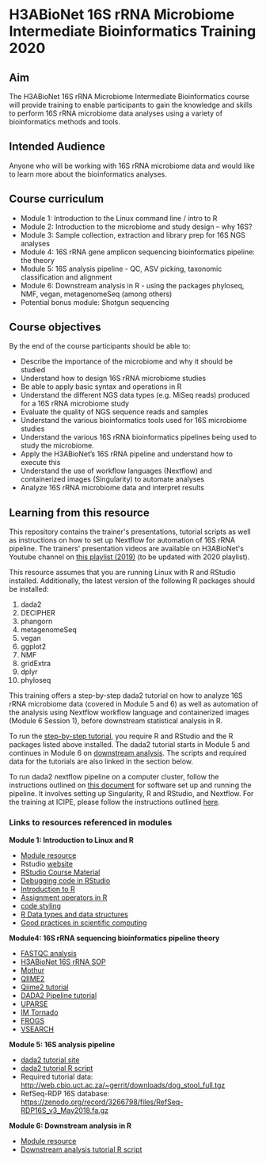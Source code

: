 # H3ABioNet 16S rRNA Microbiome Intermediate Bioinformatics Training 2020

## Aim
The H3ABioNet 16S rRNA Microbiome Intermediate Bioinformatics course will provide
training to enable participants to gain the knowledge and skills to perform 16S rRNA
microbiome data analyses using a variety of bioinformatics methods and tools.

## Intended Audience
Anyone who will be working with 16S rRNA microbiome data and would like to learn more
about the bioinformatics analyses.

## Course curriculum
* Module 1: Introduction to the Linux command line / intro to R
* Module 2: Introduction to the microbiome and study design – why 16S?
* Module 3: Sample collection, extraction and library prep for 16S NGS analyses
* Module 4: 16S rRNA gene amplicon sequencing bioinformatics pipeline: the theory
* Module 5: 16S analysis pipeline - QC, ASV picking, taxonomic classification and
alignment
* Module 6: Downstream analysis in R - using the packages phyloseq, NMF, vegan,
metagenomeSeq (among others)
* Potential bonus module: Shotgun sequencing    

## Course objectives
By the end of the course participants should be able to:

* Describe the importance of the microbiome and why it should be studied
* Understand how to design 16S rRNA microbiome studies
* Be able to apply basic syntax and operations in R
* Understand the different NGS data types (e.g. MiSeq reads) produced for a 16S rRNA
microbiome study
* Evaluate the quality of NGS sequence reads and samples
* Understand the various bioinformatics tools used for 16S microbiome studies
* Understand the various 16S rRNA bioinformatics pipelines being used to study the
microbiome.
* Apply the H3ABioNet’s 16S rRNA pipeline and understand how to execute this
* Understand the use of workflow languages (Nextflow) and containerized images
(Singularity) to automate analyses
* Analyze 16S rRNA microbiome data and interpret results

## Learning from this resource
This repository contains the trainer's presentations, tutorial scripts as well as instructions on how to set up Nextflow for automation of 16S rRNA pipeline. The trainers' presentation videos are available on H3ABioNet's Youtube channel on [this playlist (2019)](https://www.youtube.com/playlist?list=PLcQ0XMykNhCRG4539nSgLtUJkjVrTwOpg) (to be updated with 2020 playlist).

This resource assumes that you are running Linux with R and RStudio installed. Additionally, the latest version of the following R packages should be installed:

1. dada2
2. DECIPHER
3. phangorn
4. metagenomeSeq
5. vegan
6. ggplot2
7. NMF
8. gridExtra
9. dplyr
10. phyloseq


This training offers a step-by-step dada2 tutorial on how to analyze 16S rRNA microbiome data (covered in Module 5 and 6) as well as automation of the analysis using Nextflow workflow language and containerized images (Module 6 Session 1), before downstream statistical analysis in R.

To run the [step-by-step tutorial](https://github.com/mbbu/intbt_2019/blob/master/Module_5_16S_analysis_pipeline/dada2_pipeline_tutorial.R), you require R and RStudio and the R packages listed above installed. The dada2 tutorial starts in Module 5 and continues in Module 6 on [downstream analysis](https://github.com/mbbu/intbt_2019/blob/master/Module_6_Nextflow_and_Downstream_analysis_in_R/Session_2_Importing_data_into_R/Dog_microbiome_tutorial_dada2.R). The scripts and required data for the tutorials are also linked in the section below.

To run dada2 nextflow pipeline on a computer cluster, follow the instructions outlined on [this document](https://github.com/mbbu/intbt_2019/blob/master/16S-int-bt-software-setup-and-testing-v1.pdf) for software set up and running the pipeline. It involves setting up Singularity, R and RStudio, and Nextflow. For the training at ICIPE, please follow the instructions outlined [here](https://github.com/mbbu/intbt_2019/blob/master/testing_nextflow_pipeline.md).

### Links to resources referenced in modules

**Module 1: Introduction to Linux and R**

* [Module resource](https://kviljoen.github.io/H3ABioNet_R/)  
* Rstudio [website](https://rstudio.com/)  
* [RStudio Course Material](https://datacarpentry.org/R-ecology-lesson/00-before-we-start.html#knowing_your_way_around_rstudio)  
* [Debugging code in RStudio](https://resources.rstudio.com/wistia-rstudio-essentials-2/rstudioessentialsprogrammingpart2-2)  
* [Introduction to R](https://datacarpentry.org/R-ecology-lesson/01-intro-to-r.html)  
* [Assignment operators in R](https://renkun.me/2014/01/28/difference-between-assignment-operators-in-r/)  
* [code styling](https://style.tidyverse.org)  
* [R Data types and data structures](https://swcarpentry.github.io/r-novice-inflammation/13-supp-data-structures/)  
* [Good practices in scientific computing](https://journals.plos.org/ploscompbiol/article?id=10.1371/journal.pcbi.1005510)

**Module4: 16S rRNA sequencing bioinformatics pipeline theory**

* [FASTQC analysis](http://www.bioinformatics.babraham.ac.uk/projects/fastqc/)
* [H3ABioNet 16S rRNA SOP](https://h3abionet.github.io/H3ABionet-SOPs/16s-rRNA-1-0.html)
* [Mothur](https://www.mothur.org/wiki/MiSeq_SOP)
* [QIIME2](https://qiime2.org/)
* [Qiime2 tutorial](https://docs.qiime2.org/2019.7/tutorials/)
* [DADA2 Pipeline tutorial](https://benjjneb.github.io/dada2/tutorial.html)
* [UPARSE](http://www.drive5.com/uparse/)
* [IM Tornado](https://github.com/pjeraldo/imtornado2)
* [FROGS](https://github.com/geraldinepascal/FROGS)
* [VSEARCH](https://github.com/torognes/vsearch)

**Module 5: 16S analysis pipeline**

* [dada2 tutorial site](https://iallali.github.io/DADA2_pipeline/16SrRNA_DADA2_pipeline.html)  
* [dada2 tutorial R script](https://github.com/mbbu/intbt_2019/blob/master/Module_5_16S_analysis_pipeline/dada2_pipeline_tutorial.R)  
* Required tutorial data: http://web.cbio.uct.ac.za/~gerrit/downloads/dog_stool_full.tgz  
* RefSeq-RDP 16S database: https://zenodo.org/record/3266798/files/RefSeq-RDP16S_v3_May2018.fa.gz  

**Module 6: Downstream analysis in R**

* [Module resource](https://kviljoen.github.io/H3ABioNet_16S/)  
* [Downstream analysis tutorial R script](https://github.com/mbbu/intbt_2019/blob/master/Module_6_Nextflow_and_Downstream_analysis_in_R/Session_2_Importing_data_into_R/Dog_microbiome_tutorial_dada2.R)  
